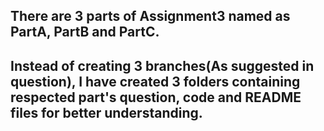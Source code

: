 ## There are 3 parts of Assignment3 named as PartA, PartB and PartC.
## Instead of creating 3 branches(As suggested in question), I have created 3 folders containing respected part's question, code and README files for better understanding.
